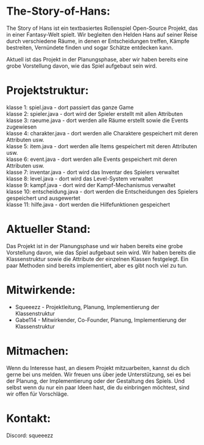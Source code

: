 # The-Story-of-Hans:
The Story of Hans ist ein textbasiertes Rollenspiel Open-Source Projekt, das in einer Fantasy-Welt spielt.
Wir begleiten den Helden Hans auf seiner Reise durch verschiedene Räume, in denen er Entscheidungen treffen, Kämpfe bestreiten, Vernündete finden und sogar Schätze entdecken kann.

Aktuell ist das Projekt in der Planungsphase, aber wir haben bereits eine grobe Vorstellung davon, wie das Spiel aufgebaut sein wird.
# Projektstruktur:

klasse 1: spiel.java - dort passiert das ganze Game  
klasse 2: spieler.java - dort wird der Spieler erstellt mit allen Attributen  
klasse 3: raeume.java - dort werden alle Räume erstellt sowie die Events zugewiesen  
klasse 4: charakter.java - dort werden alle Charaktere gespeichert mit deren Attributen usw.  
klasse 5: item.java - dort werden alle Items gespeichert mit deren Attributen usw.  
klasse 6: event.java - dort werden alle Events gespeichert mit deren Attributen usw.  
klasse 7: inventar.java - dort wird das Inventar des Spielers verwaltet  
klasse 8: level.java - dort wird das Level-System verwaltet  
klasse 9: kampf.java - dort wird der Kampf-Mechanismus verwaltet  
klasse 10: entscheidung.java - dort werden die Entscheidungen des Spielers gespeichert und ausgewertet  
klasse 11: hilfe.java - dort werden die Hilfefunktionen gespeichert  

# Aktueller Stand:
Das Projekt ist in der Planungsphase und wir haben bereits eine grobe Vorstellung davon, wie das Spiel aufgebaut sein wird.
Wir haben bereits die Klassenstruktur sowie die Attribute der einzelnen Klassen festgelegt.
Ein paar Methoden sind bereits implementiert, aber es gibt noch viel zu tun.

# Mitwirkende:
- Squeeezz - Projektleitung, Planung, Implementierung der Klassenstruktur
- Gabe114 - Mitwirkender, Co-Founder, Planung, Implementierung der Klassenstruktur

# Mitmachen:
Wenn du Interesse hast, an diesem Projekt mitzuarbeiten, kannst du dich gerne bei uns melden.
Wir freuen uns über jede Unterstützung, sei es bei der Planung, der Implementierung oder der Gestaltung des Spiels.
Und selbst wenn du nur ein paar Ideen hast, die du einbringen möchtest, sind wir offen für Vorschläge.

# Kontakt:
Discord: squeeezz
